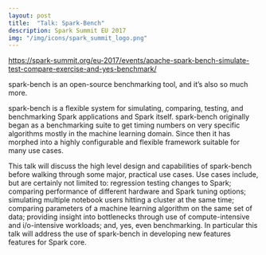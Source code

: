 ```yaml
---
layout: post
title:  "Talk: Spark-Bench"
description: Spark Summit EU 2017
img: "/img/icons/spark_summit_logo.png"
---
```


https://spark-summit.org/eu-2017/events/apache-spark-bench-simulate-test-compare-exercise-and-yes-benchmark/

spark-bench is an open-source benchmarking tool, and it’s also so much more.

spark-bench is a flexible system for simulating, comparing, testing, and benchmarking Spark applications and Spark itself. spark-bench originally began as a benchmarking suite to get timing numbers on very specific algorithms mostly in the machine learning domain. Since then it has morphed into a highly configurable and flexible framework suitable for many use cases.

This talk will discuss the high level design and capabilities of spark-bench before walking through some major, practical use cases. Use cases include, but are certainly not limited to: regression testing changes to Spark; comparing performance of different hardware and Spark tuning options; simulating multiple notebook users hitting a cluster at the same time; comparing parameters of a machine learning algorithm on the same set of data; providing insight into bottlenecks through use of compute-intensive and i/o-intensive workloads; and, yes, even benchmarking. In particular this talk will address the use of spark-bench in developing new features features for Spark core.
